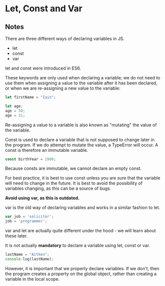 # Let, Const and Var

## Notes

There are three different ways of declaring variables in JS.

* let
* const
* var

let and const were introduced in ES6.

These keywords are only used when declaring a variable; we do not need to use them when assigning a value to the variable after it has been declared, or when we are re-assigning a new value to the variable:

```javascript
let firstName = "Iain";

let age;
age = 30;
age = 31;
```

Re-assigning a value to a variable is also known as "mutating" the value of the variable.

Const is used to declare a variable that is not supposed to change later in the program. If we do attempt to mutate the value, a TypeError will occur. A const is therefore an immutable variable.

```javascript
const birthYear = 1980;
```

Because consts are immutable, we cannot declare an empty const.

For best practice, it is best to use const unless you are sure that the variable will need to change in the future. It is best to avoid the possibility of variables changing, as this can be a source of bugs.

__Avoid using var, as this is outdated.__

var is the old way of declaring variables and works in a similar fashion to let.

```javascript
var job = 'solicitor';
job = 'programmer';
```

var and let are actually quite different under the hood - we will learn about these later.

It is not actually __mandatory__ to declare a variable using let, const or var.

```javascript
lastName = "Aitken";
console.log(lastName);
```

However, it is important that we properly declare variables. If we don't, then the program creates a property on the global object, rather than creating a variable in the local scope.
